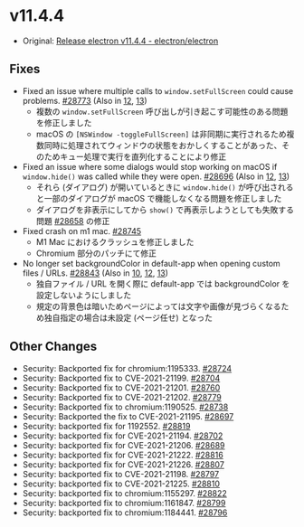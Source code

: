 # v11.4.4

- Original: [Release electron v11.4.4 - electron/electron](https://github.com/electron/electron/releases/tag/v11.4.4)

## Fixes

- Fixed an issue where multiple calls to `window.setFullScreen` could cause problems. [#28773](https://github.com/electron/electron/pull/28773) (Also in [12](https://github.com/electron/electron/pull/28772), [13](https://github.com/electron/electron/pull/28763))
  - 複数の `window.setFullScreen` 呼び出しが引き起こす可能性のある問題を修正しました
  - macOS の `[NSWindow -toggleFullScreen]` は非同期に実行されるため複数同時に処理されてウィンドウの状態をおかしくすることがあった、そのためキュー処理で実行を直列化することにより修正
- Fixed an issue where some dialogs would stop working on macOS if `window.hide()` was called while they were open. [#28696](https://github.com/electron/electron/pull/28696) (Also in [12](https://github.com/electron/electron/pull/28695), [13](https://github.com/electron/electron/pull/28694))
  - それら (ダイアログ) が開いているときに `window.hide()` が呼び出されると一部のダイアログが macOS で機能しなくなる問題を修正しました
  - ダイアログを非表示にしてから `show()` で再表示しようとしても失敗する問題 [#28658](https://github.com/electron/electron/issues/28658) の修正
- Fixed crash on m1 mac. [#28745](https://github.com/electron/electron/pull/28745)
  - M1 Mac におけるクラッシュを修正しました
  - Chromium 部分のパッチにて修正
- No longer set backgroundColor in default-app when opening custom files / URLs. [#28843](https://github.com/electron/electron/pull/28843) (Also in [10](https://github.com/electron/electron/pull/28840), [12](https://github.com/electron/electron/pull/28841), [13](https://github.com/electron/electron/pull/28842))
  - 独自ファイル / URL を開く際に default-app では backgroundColor を設定しないようにしました
  - 規定の背景色は暗いためページによっては文字や画像が見づらくなるため独自指定の場合は未設定 (ページ任せ) となった

## Other Changes

- Security: Backported fix for chromium:1195333. [#28724](https://github.com/electron/electron/pull/28724)
- Security: Backported fix to CVE-2021-21199. [#28704](https://github.com/electron/electron/pull/28704)
- Security: Backported fix to CVE-2021-21201. [#28760](https://github.com/electron/electron/pull/28760)
- Security: Backported fix to CVE-2021-21202. [#28779](https://github.com/electron/electron/pull/28779)
- Security: Backported fix to chromium:1190525. [#28738](https://github.com/electron/electron/pull/28738)
- Security: Backported the fix to CVE-2021-21195. [#28697](https://github.com/electron/electron/pull/28697)
- Security: backported fix for 1192552. [#28819](https://github.com/electron/electron/pull/28819)
- Security: backported fix for CVE-2021-21194. [#28702](https://github.com/electron/electron/pull/28702)
- Security: backported fix for CVE-2021-21206. [#28689](https://github.com/electron/electron/pull/28689)
- Security: backported fix for CVE-2021-21222. [#28816](https://github.com/electron/electron/pull/28816)
- Security: backported fix for CVE-2021-21226. [#28807](https://github.com/electron/electron/pull/28807)
- Security: backported fix to CVE-2021-21198. [#28797](https://github.com/electron/electron/pull/28797)
- Security: backported fix to CVE-2021-21225. [#28810](https://github.com/electron/electron/pull/28810)
- Security: backported fix to chromium:1155297. [#28822](https://github.com/electron/electron/pull/28822)
- Security: backported fix to chromium:1161847. [#28799](https://github.com/electron/electron/pull/28799)
- Security: backported fix to chromium:1184441. [#28796](https://github.com/electron/electron/pull/28796)
